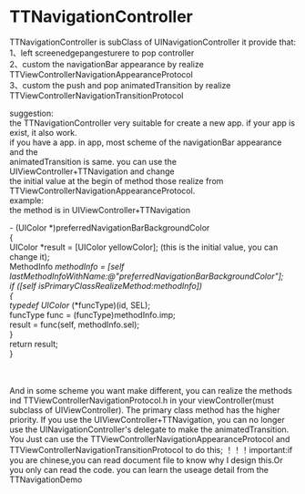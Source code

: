 # TTNavigationController


 TTNavigationController is subClass of UINavigationController
 it provide that:<br/>
 1、left screenedgepangesturere to pop controller<br/>
 2、custom the navigationBar appearance by realize TTViewControllerNavigationAppearanceProtocol<br/>
 3、custom the push and pop animatedTransition by realize TTViewControllerNavigationTransitionProtocol<br/>

 suggestion:<br/>
 the TTNavigationController very suitable for create a new app. if your app is exist, it also work.<br/>
 if you have a app. in app, most scheme of the navigationBar appearance and the <br/>
 animatedTransition is same. you can use the UIViewController+TTNavigation and change<br/>
 the initial value at the begin of method those realize from TTViewControllerNavigationAppearanceProtocol.<br/>
 example: <br/>
 the method is in UIViewController+TTNavigation<br/>

 \- (UIColor *)preferredNavigationBarBackgroundColor<br/>
{<br/>
    UIColor *result = [UIColor yellowColor]; (this is the initial value, you can change it);<br/>
    MethodInfo *methodInfo = [self lastMethodInfoWithName:@"preferredNavigationBarBackgroundColor"];<br/>
    if ([self isPrimaryClassRealizeMethod:methodInfo])<br/>
    {<br/>
        typedef UIColor* (*funcType)(id, SEL);<br/>
        funcType func = (funcType)methodInfo.imp;<br/>
        result = func(self, methodInfo.sel);<br/>
    }<br/>
    return result;<br/>
}<br/>

<br/>
<br/>
 And in some scheme you want make different, you can realize the methods ind TTViewControllerNavigationProtocol.h
 in your viewController(must subclass of UIViewController). The primary class method has
 the higher priority.
 If you use the UIViewController+TTNavigation, you can no longer use the 
 UINavigationController's delegate to make the animatedTransition. You Just can use the
 TTViewControllerNavigationAppearanceProtocol and TTViewControllerNavigationTransitionProtocol to do this;
 ！！！important:if you are chinese,you can read document file to know why I design this.Or you only can read the code.
 you can learn the useage detail from the TTNavigationDemo

